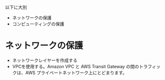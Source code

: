 以下に大別
- ネットワークの保護
- コンピューティングの保護

# ネットワークの保護
- ネットワークレイヤーを作成する
- VPCを使用する。Amazon VPC と AWS Transit Gateway の間のトラフィックは、AWS プライベートネットワーク上にとどまります。
